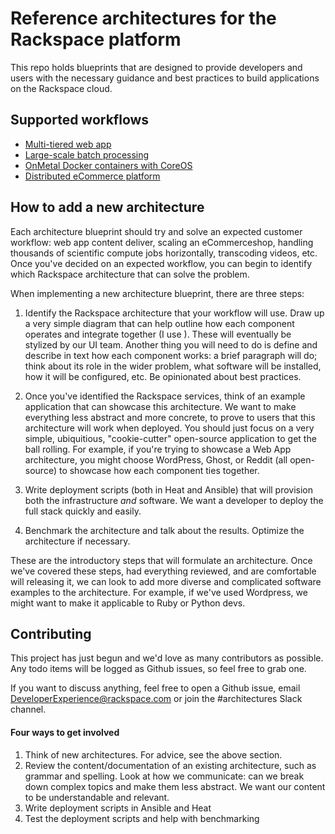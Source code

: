 # Reference architectures for the Rackspace platform

This repo holds blueprints that are designed to provide developers and users with the necessary guidance and best practices to build applications on the Rackspace cloud.

## Supported workflows

- [Multi-tiered web app](./web-app)
- [Large-scale batch processing](./batch-processing)
- [OnMetal Docker containers with CoreOS](./docker-onmetal)
- [Distributed eCommerce platform](./ecommerce)

## How to add a new architecture

Each architecture blueprint should try and solve an expected customer workflow: web app content deliver, scaling an eCommerceshop, handling thousands of scientific compute jobs horizontally, transcoding videos, etc. Once you've decided on an expected workflow, you can begin to identify which Rackspace architecture that can solve the problem.

When implementing a new architecture blueprint, there are three steps:

1. Identify the Rackspace architecture that your workflow will use. Draw up a very simple diagram that can help outline how each component operates and integrate together (I use ). These will eventually be stylized by our UI team. Another thing you will need to do is define and describe in text how each component works: a brief paragraph will do; think about its role in the wider problem, what software will be installed, how it will be configured, etc. Be opinionated about best practices.

2. Once you've identified the Rackspace services, think of an example application that can showcase this architecture. We want to make everything less abstract and more concrete, to prove to users that this architecture will work when deployed. You should just focus on a very simple, ubiquitious, "cookie-cutter" open-source application to get the ball rolling. For example, if you're trying to showcase a Web App architecture, you might choose WordPress, Ghost, or Reddit (all open-source) to showcase how each component ties together. 

3. Write deployment scripts (both in Heat and Ansible) that will provision both the infrastructure _and_ software. We want a developer to deploy the full stack quickly and easily.

4. Benchmark the architecture and talk about the results. Optimize the architecture if necessary.

These are the introductory steps that will formulate an architecture. Once we've covered these steps, had everything reviewed, and are comfortable will releasing it, we can look to add more diverse and complicated software examples to the architecture. For example, if we've used Wordpress, we might want to make it applicable to Ruby or Python devs.

## Contributing

This project has just begun and we'd love as many contributors as possible. Any todo items will be logged as Github issues, so feel free to grab one.

If you want to discuss anything, feel free to open a Github issue, email DeveloperExperience@rackspace.com or join the #architectures Slack channel.

#### Four ways to get involved

1. Think of new architectures. For advice, see the above section.
2. Review the content/documentation of an existing architecture, such as grammar and spelling. Look at how we communicate: can we break down complex topics and make them less abstract. We want our content to be understandable and relevant.
3. Write deployment scripts in Ansible and Heat
4. Test the deployment scripts and help with benchmarking
